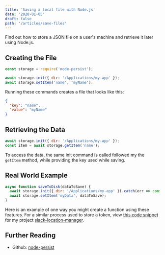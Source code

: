 ```yaml
---
title: 'Saving a local file with Node.js'
date: '2020-01-05'
draft: false
path: '/articles/save-files'
---
```


Find out how to store a JSON file on a user's machine and retrieve it later using Node.js.

## Creating the File

```javascript
const storage = require('node-persist');

await storage.init({ dir: '/Applications/my-app' });
await storage.setItem('name', 'myName');
```

Running these commands creates a file that looks like this:

```json
{
  "key": "name",
  "value": "myName"
}
```

## Retrieving the Data

```javascript
await storage.init({ dir: '/Applications/my-app' });
const item = await storage.getItem('name');
```

To access the data, the same init command is called followed my the `getItem` method, while providing the key used while saving.

## Real World Example

```javascript
async function saveToDisk(dataToSave) {
  await storage.init({ dir: '/Applications/my-app' }).catch(err => console.error(err));
  await storage.setItem('myData', dataToSave);
}
```

Here is an example of one way you might create a function using these features. For a similar process used to store a token, view [this code snippet](https://github.com/trybick/slack-location-manager/blob/master/src/install/saveToDisk.js#L12) for my project [slack-location-manager](https://github.com/trybick/slack-location-manager).

## Further Reading

- Github: [node-persist](https://github.com/simonlast/node-persist)
